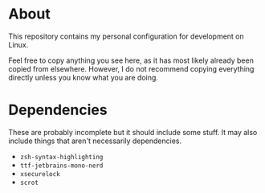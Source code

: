 # About

This repository contains my personal configuration for development on Linux.

Feel free to copy anything you see here, as it has most likely already been copied from elsewhere. However, I do not recommend copying everything directly unless you know what you are doing.

# Dependencies

These are probably incomplete but it should include some stuff. It may also include things that aren't necessarily dependencies.

- `zsh-syntax-highlighting`
- `ttf-jetbrains-mono-nerd`
- `xsecurelock`
- `scrot`
